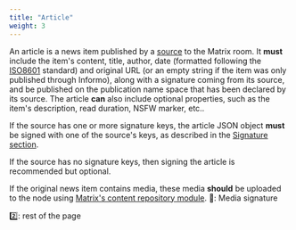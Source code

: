 ```yaml
---
title: "Article"
weight: 3
---
```


An article is a news item published by a
[source](/information-distribution/sources) to the Matrix room. It **must**
include the item's content, title, author, date (formatted following the
[ISO8601](https://tools.ietf.org/html/rfc3339) standard) and original URL (or an
empty string if the item was only published through Informo), along with a
signature coming from its source, and be published on the publication name space
that has been declared by its source. The article **can** also include optional
properties, such as the item's description, read duration, NSFW marker, etc..

If the source has one or more signature keys, the article JSON object **must**
be signed with one of the source's keys, as described in the [Signature
section](/information-distribution/signature/#signing-json-data).

If the source has no signature keys, then signing the article is recommended but
optional.

If the original news item contains media, these media **should** be uploaded to
the node using [Matrix's content repository
module](https://matrix.org/docs/spec/client_server/r0.4.0.html#id112).
🔧: Media signature


2️⃣: rest of the page